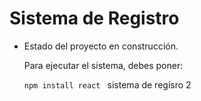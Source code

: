 <h1>Sistema de Registro</h1>

- Estado del proyecto en construcción.

  Para ejecutar el sistema, debes poner:

  ```npm install react ```
 sistema de regisro 2 
